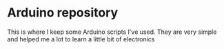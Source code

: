 # Arduino repository

This is where I keep some Arduino scripts I've used. They are very simple and helped me
a lot to learn a little bit of electronics
